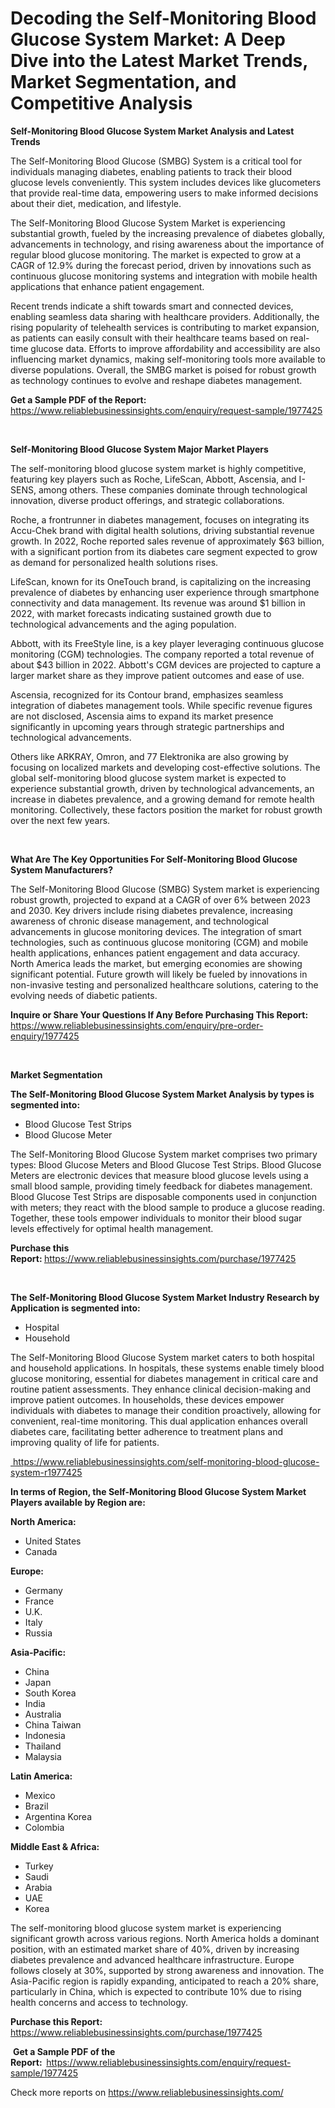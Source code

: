 <p><h1>Decoding the Self-Monitoring Blood Glucose System Market: A Deep Dive into the Latest Market Trends, Market Segmentation, and Competitive Analysis</h1></p><p><strong>Self-Monitoring Blood Glucose System Market Analysis and Latest Trends</strong></p>
<p><p>The Self-Monitoring Blood Glucose (SMBG) System is a critical tool for individuals managing diabetes, enabling patients to track their blood glucose levels conveniently. This system includes devices like glucometers that provide real-time data, empowering users to make informed decisions about their diet, medication, and lifestyle.</p><p>The Self-Monitoring Blood Glucose System Market is experiencing substantial growth, fueled by the increasing prevalence of diabetes globally, advancements in technology, and rising awareness about the importance of regular blood glucose monitoring. The market is expected to grow at a CAGR of 12.9% during the forecast period, driven by innovations such as continuous glucose monitoring systems and integration with mobile health applications that enhance patient engagement.</p><p>Recent trends indicate a shift towards smart and connected devices, enabling seamless data sharing with healthcare providers. Additionally, the rising popularity of telehealth services is contributing to market expansion, as patients can easily consult with their healthcare teams based on real-time glucose data. Efforts to improve affordability and accessibility are also influencing market dynamics, making self-monitoring tools more available to diverse populations. Overall, the SMBG market is poised for robust growth as technology continues to evolve and reshape diabetes management.</p></p>
<p><strong>Get a Sample PDF of the Report:&nbsp;</strong> <a href="https://www.reliablebusinessinsights.com/enquiry/request-sample/1977425?utm_campaign=3025&utm_medium=2&utm_source=Github&utm_content=ia&utm_term=05032025&utm_id=self-monitoring-blood-glucose-system">https://www.reliablebusinessinsights.com/enquiry/request-sample/1977425</a></p>
<p>&nbsp;</p>
<p><strong>Self-Monitoring Blood Glucose System Major Market Players</strong></p>
<p><p>The self-monitoring blood glucose system market is highly competitive, featuring key players such as Roche, LifeScan, Abbott, Ascensia, and I-SENS, among others. These companies dominate through technological innovation, diverse product offerings, and strategic collaborations.</p><p>Roche, a frontrunner in diabetes management, focuses on integrating its Accu-Chek brand with digital health solutions, driving substantial revenue growth. In 2022, Roche reported sales revenue of approximately $63 billion, with a significant portion from its diabetes care segment expected to grow as demand for personalized health solutions rises.</p><p>LifeScan, known for its OneTouch brand, is capitalizing on the increasing prevalence of diabetes by enhancing user experience through smartphone connectivity and data management. Its revenue was around $1 billion in 2022, with market forecasts indicating sustained growth due to technological advancements and the aging population.</p><p>Abbott, with its FreeStyle line, is a key player leveraging continuous glucose monitoring (CGM) technologies. The company reported a total revenue of about $43 billion in 2022. Abbott's CGM devices are projected to capture a larger market share as they improve patient outcomes and ease of use.</p><p>Ascensia, recognized for its Contour brand, emphasizes seamless integration of diabetes management tools. While specific revenue figures are not disclosed, Ascensia aims to expand its market presence significantly in upcoming years through strategic partnerships and technological advancements.</p><p>Others like ARKRAY, Omron, and 77 Elektronika are also growing by focusing on localized markets and developing cost-effective solutions. The global self-monitoring blood glucose system market is expected to experience substantial growth, driven by technological advancements, an increase in diabetes prevalence, and a growing demand for remote health monitoring. Collectively, these factors position the market for robust growth over the next few years.</p></p>
<p>&nbsp;</p>
<p><strong>What Are The Key Opportunities For Self-Monitoring Blood Glucose System Manufacturers?</strong></p>
<p><p>The Self-Monitoring Blood Glucose (SMBG) System market is experiencing robust growth, projected to expand at a CAGR of over 6% between 2023 and 2030. Key drivers include rising diabetes prevalence, increasing awareness of chronic disease management, and technological advancements in glucose monitoring devices. The integration of smart technologies, such as continuous glucose monitoring (CGM) and mobile health applications, enhances patient engagement and data accuracy. North America leads the market, but emerging economies are showing significant potential. Future growth will likely be fueled by innovations in non-invasive testing and personalized healthcare solutions, catering to the evolving needs of diabetic patients.</p></p>
<p><strong>Inquire or Share Your Questions If Any Before Purchasing This Report:</strong> <a href="https://www.reliablebusinessinsights.com/enquiry/pre-order-enquiry/1977425?utm_campaign=3025&utm_medium=2&utm_source=Github&utm_content=ia&utm_term=05032025&utm_id=self-monitoring-blood-glucose-system">https://www.reliablebusinessinsights.com/enquiry/pre-order-enquiry/1977425</a></p>
<p>&nbsp;</p>
<p><strong>Market Segmentation</strong></p>
<p><strong>The Self-Monitoring Blood Glucose System Market Analysis by types is segmented into:</strong></p>
<p><ul><li>Blood Glucose Test Strips</li><li>Blood Glucose Meter</li></ul></p>
<p><p>The Self-Monitoring Blood Glucose System market comprises two primary types: Blood Glucose Meters and Blood Glucose Test Strips. Blood Glucose Meters are electronic devices that measure blood glucose levels using a small blood sample, providing timely feedback for diabetes management. Blood Glucose Test Strips are disposable components used in conjunction with meters; they react with the blood sample to produce a glucose reading. Together, these tools empower individuals to monitor their blood sugar levels effectively for optimal health management.</p></p>
<p><strong>Purchase this Report:&nbsp;</strong><a href="https://www.reliablebusinessinsights.com/purchase/1977425?utm_campaign=3025&utm_medium=2&utm_source=Github&utm_content=ia&utm_term=05032025&utm_id=self-monitoring-blood-glucose-system">https://www.reliablebusinessinsights.com/purchase/1977425</a></p>
<p>&nbsp;</p>
<p><strong>The Self-Monitoring Blood Glucose System Market Industry Research by Application is segmented into:</strong></p>
<p><ul><li>Hospital</li><li>Household</li></ul></p>
<p><p>The Self-Monitoring Blood Glucose System market caters to both hospital and household applications. In hospitals, these systems enable timely blood glucose monitoring, essential for diabetes management in critical care and routine patient assessments. They enhance clinical decision-making and improve patient outcomes. In households, these devices empower individuals with diabetes to manage their condition proactively, allowing for convenient, real-time monitoring. This dual application enhances overall diabetes care, facilitating better adherence to treatment plans and improving quality of life for patients.</p></p>
<p><a href="https://www.reliablebusinessinsights.com/self-monitoring-blood-glucose-system-r1977425?utm_campaign=3025&utm_medium=2&utm_source=Github&utm_content=ia&utm_term=05032025&utm_id=self-monitoring-blood-glucose-system">&nbsp;https://www.reliablebusinessinsights.com/self-monitoring-blood-glucose-system-r1977425</a></p>
<p><strong>In terms of Region, the Self-Monitoring Blood Glucose System Market Players available by Region are:</strong></p>
<p>
    <p> <strong> North America: </strong>
        <ul>
            <li>United States</li>
            <li>Canada</li>
        </ul>
        </p> 
    <p> <strong> Europe: </strong>
        <ul>
            <li>Germany</li>
            <li>France</li>
            <li>U.K.</li>
            <li>Italy</li>
            <li>Russia</li>
        </ul>
        </p> 
    <p> <strong> Asia-Pacific: </strong>
        <ul>
            <li>China</li>
            <li>Japan</li>
            <li>South Korea</li>
            <li>India</li>
            <li>Australia</li>
            <li>China Taiwan</li>
            <li>Indonesia</li>
            <li>Thailand</li>
            <li>Malaysia</li>
        </ul>
        </p> 
    <p> <strong> Latin America: </strong>
        <ul>
            <li>Mexico</li>
            <li>Brazil</li>
            <li>Argentina Korea</li>
            <li>Colombia</li>
        </ul>
        </p> 
    <p> <strong> Middle East & Africa: </strong>
        <ul>
            <li>Turkey</li>
            <li>Saudi</li>
            <li>Arabia</li>
            <li>UAE</li>
            <li>Korea</li>
        </ul>
    </p>
    </p>
<p><p>The self-monitoring blood glucose system market is experiencing significant growth across various regions. North America holds a dominant position, with an estimated market share of 40%, driven by increasing diabetes prevalence and advanced healthcare infrastructure. Europe follows closely at 30%, supported by strong awareness and innovation. The Asia-Pacific region is rapidly expanding, anticipated to reach a 20% share, particularly in China, which is expected to contribute 10% due to rising health concerns and access to technology.</p></p>
<p><strong>Purchase this Report: </strong><a href="https://www.reliablebusinessinsights.com/purchase/1977425?utm_campaign=3025&utm_medium=2&utm_source=Github&utm_content=ia&utm_term=05032025&utm_id=self-monitoring-blood-glucose-system">https://www.reliablebusinessinsights.com/purchase/1977425</a></p>
<p>&nbsp;<strong>Get a Sample PDF of the Report:&nbsp;&nbsp;</strong><a href="https://www.reliablebusinessinsights.com/enquiry/request-sample/1977425?utm_campaign=3025&utm_medium=2&utm_source=Github&utm_content=ia&utm_term=05032025&utm_id=self-monitoring-blood-glucose-system">https://www.reliablebusinessinsights.com/enquiry/request-sample/1977425</a></p>
<p><strong></strong></p>
<p>Check more reports on <a href="https://www.reliablebusinessinsights.com/?utm_campaign=3025&utm_medium=2&utm_source=Github&utm_content=ia&utm_term=05032025&utm_id=self-monitoring-blood-glucose-system">https://www.reliablebusinessinsights.com/</a></p>